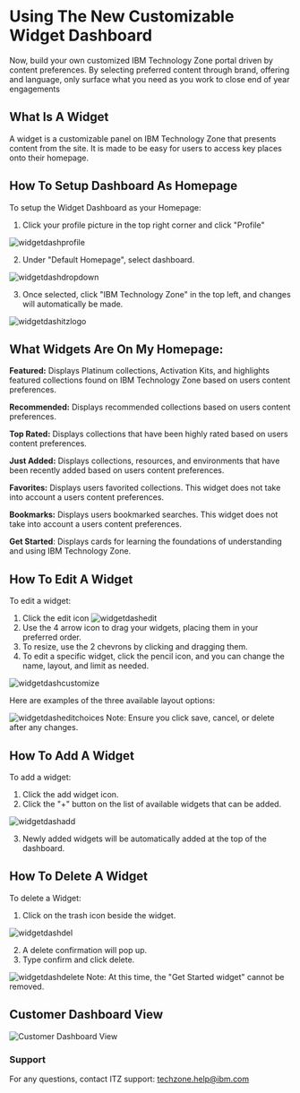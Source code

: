 # Using The New Customizable Widget Dashboard 

Now, build your own customized IBM Technology Zone portal driven by content preferences. By selecting preferred content through brand, offering and language, only surface what you need as you work to close end of year engagements

## What Is A Widget
A widget is a customizable panel on IBM Technology Zone that presents content from the site. It is made to be easy for users to access key places onto their homepage.

## How To Setup Dashboard As Homepage
To setup the Widget Dashboard as your Homepage:

1. Click your profile picture in the top right corner and click "Profile"

![widgetdashprofile](https://github.com/IBM/itz-support-public/blob/main/IBM-Technology-Zone/IBM-Technology-Zone-Runbooks/Images/widgetdashprofile1.png)

2. Under "Default Homepage", select dashboard. 

![widgetdashdropdown](https://github.com/IBM/itz-support-public/blob/main/IBM-Technology-Zone/IBM-Technology-Zone-Runbooks/Images/widgetdashdh1.png)


3. Once selected, click "IBM Technology Zone" in the top left, and changes will automatically be made.

![widgetdashitzlogo](https://github.com/IBM/itz-support-public/blob/main/IBM-Technology-Zone/IBM-Technology-Zone-Runbooks/Images/widgetdashitzlogo.png)

## What Widgets Are On My Homepage:

**Featured:** Displays Platinum collections, Activation Kits, and highlights featured collections found on IBM Technology Zone based on users content preferences.

**Recommended:** Displays recommended collections based on users content preferences.

**Top Rated:** Displays collections that have been highly rated based on users content preferences.

**Just Added:** Displays collections, resources, and environments that have been recently added based on users content preferences.

**Favorites:** Displays users favorited collections. This widget does not take into account a users content preferences.

**Bookmarks:** Displays users bookmarked searches. This widget does not take into account a users content preferences.

**Get Started**: Displays cards for learning the foundations of understanding and using IBM Technology Zone.

## How To Edit A Widget
To edit a widget:

1. Click the edit icon ![widgetdashedit](https://github.com/IBM/itz-support-public/blob/main/IBM-Technology-Zone/IBM-Technology-Zone-Runbooks/Images/widgetdashedit1.png)
2. Use the 4 arrow icon to drag your widgets, placing them in your preferred order.
3. To resize, use the 2 chevrons by clicking and dragging them.
4. To edit a specific widget, click the pencil icon, and you can change the name, layout, and limit as needed. 

![widgetdashcustomize](https://github.com/IBM/itz-support-public/blob/main/IBM-Technology-Zone/IBM-Technology-Zone-Runbooks/Images/widgetdashcustomize.png)

Here are examples of the three available layout options:

![widgetdasheditchoices](https://github.com/IBM/itz-support-public/blob/main/IBM-Technology-Zone/IBM-Technology-Zone-Runbooks/Images/widgetdasheditchoices.png)
Note: Ensure you click save, cancel, or delete after any changes.

## How To Add A Widget
To add a widget:

1. Click the add widget icon.
2. Click the "+" button on the list of available widgets that can be added. 

![widgetdashadd](https://github.com/IBM/itz-support-public/blob/main/IBM-Technology-Zone/IBM-Technology-Zone-Runbooks/Images/Screen%20Shot%202023-03-09%20at%209.35.30%20AM.png)

3. Newly added widgets will be automatically added at the top of the dashboard.

## How To Delete A Widget
To delete a Widget:

1. Click on the trash icon beside the widget.

![widgetdashdel](https://github.com/IBM/itz-support-public/blob/main/IBM-Technology-Zone/IBM-Technology-Zone-Runbooks/Images/widgetdashdel.png)

2. A delete confirmation will pop up.
3. Type confirm and click delete.

![widgetdashdelete](https://github.com/IBM/itz-support-public/blob/main/IBM-Technology-Zone/IBM-Technology-Zone-Runbooks/Images/widgetdashdelete.png)
Note: At this time, the "Get Started widget" cannot be removed.  

## Customer Dashboard View

![Customer Dashboard View](https://github.com/IBM/itz-support-public/blob/main/IBM-Technology-Zone/IBM-Technology-Zone-Runbooks/Images/customer_dashboard_view.png)

### Support

For any questions, contact ITZ support: techzone.help@ibm.com


